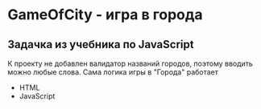 # GameOfCity - игра в города

## Задачка из учебника по JavaScript

К проекту не добавлен валидатор названий городов, поэтому вводить можно любые слова. Сама логика игры в "Города" работает

- HTML
- JavaScript
